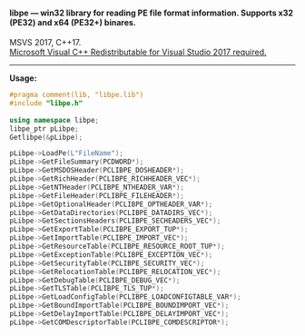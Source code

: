 #### **libpe** — win32 library for reading PE file format information. Supports x32 (PE32) and x64 (PE32+) binares.  
MSVS 2017, C++17.  
[Microsoft Visual C++ Redistributable for Visual Studio 2017 required.](https://aka.ms/vs/15/release/VC_redist.x86.exe)
___________________________________
**Usage:**  
```C++
#pragma comment(lib, "libpe.lib")
#include "libpe.h"
  
using namespace libpe;
libpe_ptr pLibpe;
Getlibpe(&pLibpe);

pLibpe->LoadPe(L"FileName");
pLibpe->GetFileSummary(PCDWORD*);
pLibpe->GetMSDOSHeader(PCLIBPE_DOSHEADER*);
pLibpe->GetRichHeader(PCLIBPE_RICHHEADER_VEC*);
pLibpe->GetNTHeader(PCLIBPE_NTHEADER_VAR*);
pLibpe->GetFileHeader(PCLIBPE_FILEHEADER*);
pLibpe->GetOptionalHeader(PCLIBPE_OPTHEADER_VAR*);
pLibpe->GetDataDirectories(PCLIBPE_DATADIRS_VEC*);
pLibpe->GetSectionsHeaders(PCLIBPE_SECHEADERS_VEC*);
pLibpe->GetExportTable(PCLIBPE_EXPORT_TUP*);
pLibpe->GetImportTable(PCLIBPE_IMPORT_VEC*);
pLibpe->GetResourceTable(PCLIBPE_RESOURCE_ROOT_TUP*);
pLibpe->GetExceptionTable(PCLIBPE_EXCEPTION_VEC*);
pLibpe->GetSecurityTable(PCLIBPE_SECURITY_VEC*);
pLibpe->GetRelocationTable(PCLIBPE_RELOCATION_VEC*);
pLibpe->GetDebugTable(PCLIBPE_DEBUG_VEC*);
pLibpe->GetTLSTable(PCLIBPE_TLS_TUP*);
pLibpe->GetLoadConfigTable(PCLIBPE_LOADCONFIGTABLE_VAR*);
pLibpe->GetBoundImportTable(PCLIBPE_BOUNDIMPORT_VEC*);
pLibpe->GetDelayImportTable(PCLIBPE_DELAYIMPORT_VEC*);
pLibpe->GetCOMDescriptorTable(PCLIBPE_COMDESCRIPTOR*);
```